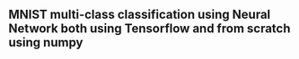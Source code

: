 ## MNIST multi-class classification using Neural Network both using Tensorflow and from scratch using numpy